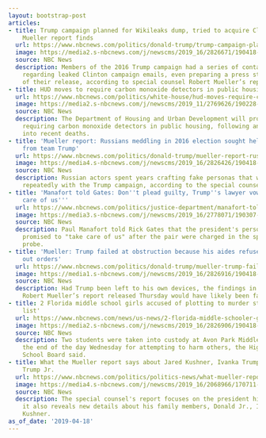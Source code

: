```yaml
---
layout: bootstrap-post
articles:
- title: Trump campaign planned for Wikileaks dump, tried to acquire Clinton emails,
    Mueller report finds
  url: https://www.nbcnews.com/politics/donald-trump/trump-campaign-planned-wikileaks-dump-tried-acquire-clinton-emails-mueller-n996081
  image: https://media2.s-nbcnews.com/j/newscms/2019_16/2826671/190418-clinton-trump-debate-cs-1211p_d89850f0bd126b112207c080ae9bae76.nbcnews-fp-1200-630.jpg
  source: NBC News
  description: Members of the 2016 Trump campaign had a series of contacts with Wikileaks
    regarding leaked Clinton campaign emails, even preparing a press strategy ahead
    of their release, according to special counsel Robert Mueller’s report.
- title: HUD moves to require carbon monoxide detectors in public housing after deaths
  url: https://www.nbcnews.com/politics/white-house/hud-moves-require-carbon-monoxide-detectors-public-housing-after-deaths-n996076
  image: https://media2.s-nbcnews.com/j/newscms/2019_11/2769626/190228-hannah-rappleye-allen-benedict-court-ew-1135a_0c099b2dd8ea3b6f14f132bfc6c811dc.nbcnews-fp-1200-630.jpg
  source: NBC News
  description: The Department of Housing and Urban Development will propose a rule
    requiring carbon monoxide detectors in public housing, following an NBC News investigation
    into recent deaths.
- title: 'Mueller report: Russians meddling in 2016 election sought help, retweets
    from team Trump'
  url: https://www.nbcnews.com/politics/donald-trump/mueller-report-russians-meddling-2016-election-sought-help-retweets-team-n996051
  image: https://media4.s-nbcnews.com/j/newscms/2019_16/2826426/190418-donald-trump-mueller-wikileaks-cs-1122a_980f6f783ee292ffce8f83d1838795b8.nbcnews-fp-1200-630.jpg
  source: NBC News
  description: Russian actors spent years crafting fake personas that went on to engage
    repeatedly with the Trump campaign, according to the special counsel.
- title: 'Manafort told Gates: Don''t plead guilty, Trump''s lawyer vowed to ''take
    care of us'''
  url: https://www.nbcnews.com/politics/justice-department/manafort-told-gates-not-plead-guilty-said-trump-s-lawyer-n995961
  image: https://media3.s-nbcnews.com/j/newscms/2019_16/2778071/190307-paul-manafort-se-407p_e0f33459ec1bd2570db44aed5eec7539.nbcnews-fp-1200-630.jpg
  source: NBC News
  description: Paul Manafort told Rick Gates that the president's personal lawyer
    promised to "take care of us" after the pair were charged in the special counsel's
    probe.
- title: 'Mueller: Trump failed at obstruction because his aides refused to carry
    out orders'
  url: https://www.nbcnews.com/politics/donald-trump/mueller-trump-failed-obstruct-because-his-aides-refused-carry-out-n996071
  image: https://media1.s-nbcnews.com/j/newscms/2019_16/2826916/190418-donald-trump-swamp-cs-342p_535a687d519d683d8304b25d8b90749b.nbcnews-fp-1200-630.jpg
  source: NBC News
  description: Had Trump been left to his own devices, the findings in special counsel
    Robert Mueller’s report released Thursday would have likely been far more harmful.
- title: 2 Florida middle school girls accused of plotting to murder students on 'hit
    list'
  url: https://www.nbcnews.com/news/us-news/2-florida-middle-schooler-girls-accused-plotting-murder-students-hit-n996046
  image: https://media2.s-nbcnews.com/j/newscms/2019_16/2826906/190418-avon-park-middle-school-cs-316p_c11e80d56b7ab6a91e0b64078d77950e.nbcnews-fp-1200-630.jpg
  source: NBC News
  description: Two students were taken into custody at Avon Park Middle School at
    the end of the day Wednesday for attempting to harm others, the Highlands County
    School Board said.
- title: What the Mueller report says about Jared Kushner, Ivanka Trump and Donald
    Trump Jr.
  url: https://www.nbcnews.com/politics/politics-news/what-mueller-report-says-about-jared-kushner-ivanka-trump-donald-n995866
  image: https://media4.s-nbcnews.com/j/newscms/2019_16/2068966/170711-don-jr-kushner-wives-ew-219p_29531a98c2af1d2b21fb919263310f2a.nbcnews-fp-1200-630.jpg
  source: NBC News
  description: The special counsel's report focuses on the president himself, but
    it also reveals new details about his family members, Donald Jr., Ivanka and Jared
    Kushner.
as_of_date: '2019-04-18'
---
```


